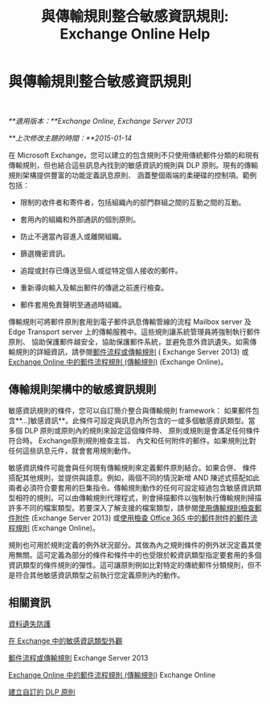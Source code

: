 ﻿---
title: '與傳輸規則整合敏感資訊規則: Exchange Online Help'
TOCTitle: 與傳輸規則整合敏感資訊規則
ms:assetid: feb014a7-89dd-4f2d-a06d-52806ce435d4
ms:mtpsurl: https://technet.microsoft.com/zh-tw/library/JJ150583(v=EXCHG.150)
ms:contentKeyID: 50472436
ms.date: 05/23/2018
mtps_version: v=EXCHG.150
ms.translationtype: MT
---

# 與傳輸規則整合敏感資訊規則

 

_**適用版本：**Exchange Online, Exchange Server 2013_

_**上次修改主題的時間：**2015-01-14_

在 Microsoft Exchange，您可以建立的包含規則不只使用傳統郵件分類的和現有傳輸規則，但也結合這些訊息內找到的敏感資訊的規則與 DLP 原則。現有的傳輸規則架構提供豐富的功能定義訊息原則、 涵蓋整個兩端的柔硬碟的控制項。範例包括：

  - 限制的收件者和寄件者，包括組織內的部門群組之間的互動之間的互動。

  - 套用內的組織和外部通訊的個別原則。

  - 防止不適當內容進入或離開組織。

  - 篩選機密資訊。

  - 追蹤或封存已傳送至個人或從特定個人接收的郵件。

  - 重新導向輸入及輸出郵件的傳遞之前進行檢查。

  - 郵件套用免責聲明至通過時組織。

傳輸規則可將郵件原則套用到電子郵件訊息傳輸管線的流程 Mailbox server 及 Edge Transport server 上的傳輸服務中。這些規則讓系統管理員將強制執行郵件原則、 協助保護郵件越安全，協助保護郵件系統，並避免意外資訊遺失。如需傳輸規則的詳細資訊，請參閱[郵件流程或傳輸規則](mail-flow-rules-transport-rules-in-exchange-2013-exchange-2013-help.md) ( Exchange Server 2013) 或[Exchange Online 中的郵件流程規則 (傳輸規則)](https://technet.microsoft.com/zh-tw/library/jj919238\(v=exchg.150\)) (Exchange Online)。

## 傳輸規則架構中的敏感資訊規則

敏感資訊規則的條件，您可以自訂簡介整合與傳輸規則 framework： 如果郵件包含**...\]敏感資訊**。此條件可設定與訊息內所包含的一或多個敏感資訊類型。當多個 DLP 原則或原則內的規則來設定這個條件時、 原則或規則是會滿足任何條件符合時。 Exchange原則規則檢查主旨、 內文和任何附件的郵件。如果規則比對任何這些訊息元件，就會套用規則動作。

敏感資訊條件可能會與任何現有傳輸規則來定義郵件原則結合。如果合併、 條件搭配其他規則，並提供與語意。例如，兩個不同的情況新增 AND 陳述式搭配如此兩者必須符合要套用的巨集指令。傳輸規則動作的任何可設定經過包含敏感資訊類型相符的規則。可以由傳輸規則代理程式，則會掃描郵件以強制執行傳輸規則掃描許多不同的檔案類型。若要深入了解支援的檔案類型，請參閱[使用傳輸規則檢查郵件附件](use-transport-rules-to-inspect-message-attachments-exchange-2013-help.md) (Exchange Server 2013) 或[使用檢查 Office 365 中的郵件附件的郵件流程規則](https://technet.microsoft.com/zh-tw/library/jj919236\(v=exchg.150\)) (Exchange Online)。

規則也可用於規則定義的例外狀況部分。其做為內之規則條件的例外狀況定義其使用無關。這可定義為部分的條件和條件中的也受限於較資訊類型指定要套用的多個資訊類型的條件規則的彈性。這可讓原則例如比對特定的傳統郵件分類規則，但不是符合其他敏感資訊類型之前執行您定義原則內的動作。

## 相關資訊

[資料遺失防護](technical-overview-of-dlp-data-loss-prevention-in-exchange.md)

[在 Exchange 中的敏感資訊類型外觀](what-the-sensitive-information-types-in-exchange-look-for-exchange-online-help.md)

[郵件流程或傳輸規則](mail-flow-rules-transport-rules-in-exchange-2013-exchange-2013-help.md) Exchange Server 2013

[Exchange Online 中的郵件流程規則 (傳輸規則)](https://technet.microsoft.com/zh-tw/library/jj919238\(v=exchg.150\)) Exchange Online

[建立自訂的 DLP 原則](create-a-custom-dlp-policy-exchange-2013-help.md)

